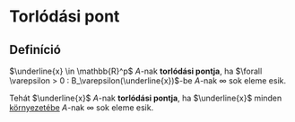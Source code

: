 # Torlódási pont

## Definíció
$\underline{x} \in \mathbb{R}^p$ $A$-nak **torlódási pontja**, ha $\forall \varepsilon > 0 : B_\varepsilon(\underline{x})$-be $A$-nak $\infty$ sok eleme esik.

Tehát $\underline{x}$ $A$-nak **torlódási pontja**, ha $\underline{x}$ minden [környezetébe](kornyezet.md) $A$-nak $\infty$ sok eleme esik.


